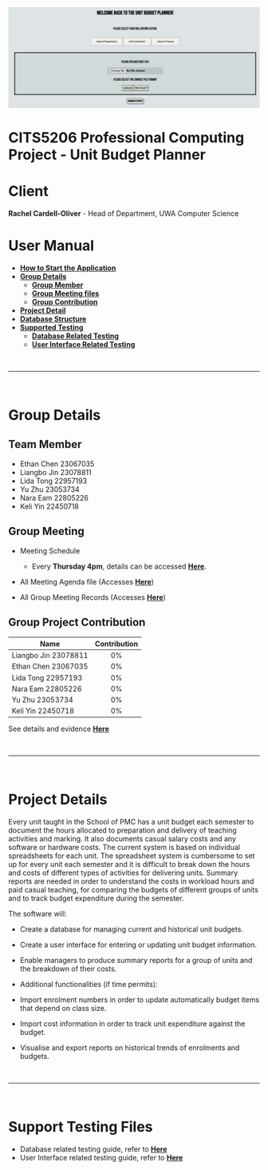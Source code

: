 ![image info](./Resources/main_page.png)
# CITS5206 Professional Computing Project - Unit Budget Planner
# Client
<b>Rachel Cardell-Oliver</b> - Head of Department, UWA Computer Science
# User Manual
- [<b>How to Start the Application</b>](./StarApplication.md)
- [<b>Group Details</b>](#group-details)
  - [<b>Group Member</b>](#team-member)
  - [<b>Group Meeting files</b>](#group-meeting)
  - [<b>Group Contribution</b>](#group-project-contribution)
- [<b>Project Detail</b>](#project-details)
- [<b>Database Structure</b>](./DB_User_Guide.md)
- [<b>Supported Testing</b>](#support-testing-files)
  - [<b>Database Related Testing</b>](./Unit_Budget/DB_testing.md)
  - [<b>User Interface Related Testing</b>](./Unit_Budget/tests/User_Interface_testing.md)

<br><hr><br>

# Group Details
## Team Member
- Ethan Chen 23067035
- Liangbo Jin 23078811
- Lida Tong 22957193
- Yu Zhu 23053734
- Nara Eam 22805226
- Keli Yin 22450718

## Group Meeting

- Meeting Schedule
  - Every <b>Thursday 4pm</b>, details can be accessed [<b>Here</b>](./Group_Meeting/Meeting_Record/20210729_Meeting_Minutes).

- All Meeting Agenda file (Accesses [<b>Here</b>](./Group_Meeting))

- All Group Meeting Records (Accesses [<b>Here</b>](./Group_Meeting/Meeting_Record))

## Group Project Contribution

|     Name     |      Contribution     | 
|--------------|:---------------------:|
| Liangbo Jin 23078811 |  0%       |
| Ethan Chen 23067035 |    0%          |
| Lida Tong 22957193 | 0%       |
| Nara Eam 22805226 | 0%       |
| Yu Zhu 23053734 | 0%       |
| Keli Yin 22450718 | 0%       |

See details and evidence [<b>Here</b>](./Group_Conbtribution.pdf)

<br><hr><br>

# Project Details

Every unit taught in the School of PMC has a unit budget each semester to document the hours allocated to preparation and delivery of teaching activities and marking. It also documents casual salary costs and any software or hardware costs. The current system is based on individual spreadsheets for each unit. The spreadsheet system is cumbersome to set up for every unit each semester and it is difficult to break down the hours and costs of different types of activities for delivering units. Summary reports are needed in order to understand the costs in workload hours and paid casual teaching, for comparing the budgets of different groups of units and to track budget expenditure during the semester.

The software will:

- Create a database for managing current and historical unit budgets.
- Create a user interface for entering or updating unit budget information.
- Enable managers to produce summary reports for a group of units and the breakdown of their costs.
- Additional functionalities (if time permits):

- Import enrolment numbers in order to update automatically budget items that depend on class size.
- Import cost information in order to track unit expenditure against the budget.
- Visualise and export reports on historical trends of enrolments and budgets.

<br><hr><br>

# Support Testing Files

- Database related testing guide, refer to [<b>Here</b>](./Unit_Budget/DB_testing.md)
- User Interface related testing guide, refer to [<b>Here</b>](./Unit_Budget/tests/User_Interface_testing.md)
